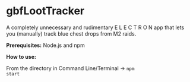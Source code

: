# gbfLootTracker
A completely unnecessary and rudimentary E L E C T R O N app that lets you (manually) track blue chest drops from M2 raids.

<b>Prerequisites:</b>
Node.js and npm

<b>How to use:</b>

From the directory in Command Line/Terminal ->
<code>npm start</code>
